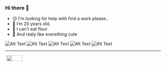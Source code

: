 ### Hi there 👋

- 😔 I’m looking for help with find a work please..
- 🥚 I’m 20 years old.
- 🍉 I can't eat flour
- 🐹 And realy like everething cute

![Alt Text](https://user-images.githubusercontent.com/79518089/141609256-ddcafafa-dca0-4cc3-b203-008e441ae2a2.gif)
![Alt Text](https://user-images.githubusercontent.com/79518089/141609256-ddcafafa-dca0-4cc3-b203-008e441ae2a2.gif)
![Alt Text](https://user-images.githubusercontent.com/79518089/141609256-ddcafafa-dca0-4cc3-b203-008e441ae2a2.gif)
![Alt Text](https://user-images.githubusercontent.com/79518089/141609256-ddcafafa-dca0-4cc3-b203-008e441ae2a2.gif)
![Alt Text](https://user-images.githubusercontent.com/79518089/141609256-ddcafafa-dca0-4cc3-b203-008e441ae2a2.gif)

-------------------------- 

<p dir="auto"><a href="https://www.linkedin.com/in/nadezhda-bichun-319608264/" rel="nofollow"><img src="https://camo.githubusercontent.com/790265119d9f427402e71e39215968cb3929e3c1f7d191cabdca36ca5d41c1f4/68747470733a2f2f696d672e736869656c64732e696f2f62616467652f2d6c696e6b6564696e2d3030373342313f7374796c653d666c61742d737175617265" alt="" data-canonical-src="https://img.shields.io/badge/-linkedin-0073B1?style=flat-square" style="max-width: 100%;"></a>
<a href="https://t.me/cicadies" rel="nofollow"><img src="https://timeweb.com/ru/community/article/49/49455ee3db7f7e37461706fd21469e7f.jpg" style="width: 38pt;height:14pt"></a>
<a href="https://www.canva.com/design/DAFf7Q1Mlec/NZXUzh6o0R0wgVl7Aa5PyA/edit?utm_content=DAFf7Q1Mlec&utm_campaign=designshare&utm_medium=link2&utm_source=sharebutton" rel="nofollow"><img src="https://camo.githubusercontent.com/d9a2646bbda906f71c96f04b6d503b0ba3ef0d129a2769c812a49e8a3220633e/68747470733a2f2f696d672e736869656c64732e696f2f62616467652f2d726573756d652d3333324234303f7374796c653d666c61742d737175617265" alt="" data-canonical-src="https://img.shields.io/badge/-resume-332B40?style=flat-square" style="max-width: 100%;"></a>
